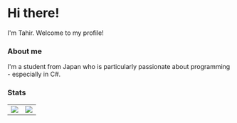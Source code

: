 # Hi there!
I'm Tahir. Welcome to my profile!

### About me
I'm a student from Japan who is particularly passionate about programming - especially in C#.

### Stats 

<table>
  <tr>
    <td align="center" style="padding=0;width=50%;">
      <img src="https://github-readme-stats.vercel.app/api/?username=pastc&show_icons=true&hide_border=true&hide_title=true&theme=graywhite" />
    </td>
    <td align="center" style="padding=0;width=50%;">
      <img src="https://github-readme-stats.vercel.app/api/top-langs/?username=pastc&layout=compact&show_icons=true&hide_border=true&count_private=true&theme=graywhite" />
    </td>
  </tr>
</table>
